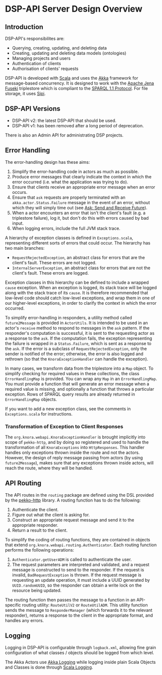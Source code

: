 # DSP-API Server Design Overview

## Introduction

DSP-API's responsibilites are:

- Querying, creating, updating, and deleting data
- Creating, updating and deleting data models (ontologies)
- Managing projects and users
- Authentication of clients
- Authorisation of clients' requests

DSP-API is developed with [Scala](http://www.scala-lang.org/) and uses the
[Akka](http://akka.io/) framework for message-based concurrency. It is
designed to work with the [Apache Jena Fuseki](https://jena.apache.org) triplestore
which is compliant to the [SPARQL 1.1 Protocol](http://www.w3.org/TR/sparql11-protocol/).
For file storage, it uses [Sipi](http://sipi.io).

## DSP-API Versions

- DSP-API v2: the latest DSP-API that should be used.
- DSP-API v1: has been removed after a long period of deprecation.

There is also an Admin API for administrating DSP projects.

## Error Handling

The error-handling design has these aims:

1. Simplify the error-handling code in actors as much as possible.
2. Produce error messages that clearly indicate the context in which
   the error occurred (i.e. what the application was trying to do).
3. Ensure that clients receive an appropriate error message when an
   error occurs.
4. Ensure that `ask` requests are properly terminated with an
   `akka.actor.Status.Failure` message in the event of an error,
   without which they will simply time out (see
   [Ask: Send and Receive Future](https://pekko.apache.org/docs/pekko/current/actors.html?language=scala#ask-send-and-receive-future)).
5. When a actor encounters an error that isn't the client's fault (e.g.
   a triplestore failure), log it, but don't do this with errors caused
   by bad input.
6. When logging errors, include the full JVM stack trace.

A hierarchy of exception classes is defined in `Exceptions.scala`,
representing different sorts of errors that could occur. The hierarchy
has two main branches:

- `RequestRejectedException`, an abstract class for errors that are
  the client's fault. These errors are not logged.
- `InternalServerException`, an abstract class for errors that are not
  the client's fault. These errors are logged.

Exception classes in this hierarchy can be defined to include a wrapped
`cause` exception. When an exception is logged, its stack trace will be
logged along with the stack trace of its `cause`. It is therefore
recommended that low-level code should catch low-level exceptions, and
wrap them in one of our higher-level exceptions, in order to clarify the
context in which the error occurred.

To simplify error-handling in responders, a utility method called
`future2Message` is provided in `ActorUtils`. It is intended to be used
in an actor's `receive` method to respond to messages in the `ask`
pattern. If the responder's computation is successful, it is sent to the
requesting actor as a response to the `ask`. If the computation fails,
the exception representing the failure is wrapped in a `Status.Failure`,
which is sent as a response to the `ask`. If the error is a subclass of
`RequestRejectedException`, only the sender is notified of the error;
otherwise, the error is also logged and rethrown (so that the
`KnoraExceptionHandler` can handle the exception).

In many cases, we transform data from the triplestore into a `Map`
object. To simplify checking for required values in these collections,
the class `ErrorHandlingMap` is provided. You can wrap any `Map` in an
`ErrorHandlingMap`. You must provide a function that will generate an
error message when a required value is missing, and optionally a
function that throws a particular exception. Rows of SPARQL query
results are already returned in `ErrorHandlingMap` objects.

If you want to add a new exception class, see the comments in
`Exceptions.scala` for instructions.

### Transformation of Exception to Client Responses

The `org.knora.webapi.KnoraExceptionHandler` is brought implicitly into
scope of `pekko-http`, and by doing so registered and used to handle the
transformation of all `KnoraExceptions` into `HttpResponses`. This
handler handles only exceptions thrown inside the route and not the
actors. However, the design of reply message passing from actors (by
using `future2Message`), makes sure that any exceptions thrown inside
actors, will reach the route, where they will be handled.

## API Routing

The API routes in the `routing` package are defined using the DSL
provided by the
[pekko-http](https://pekko.apache.org/docs/pekko-http/current/index.html)
library. A routing function has to do the following:

1. Authenticate the client.
2. Figure out what the client is asking for.
3. Construct an appropriate request message and send it to the appropriate responder.
4. Return a result to the client.

To simplify the coding of routing functions, they are contained in
objects that extend `org.knora.webapi.routing.Authenticator`. Each
routing function performs the following operations:

1. `Authenticator.getUserADM` is called to authenticate the user.
2. The request parameters are interpreted and validated, and a request
   message is constructed to send to the responder. If the request is
   invalid, `BadRequestException` is thrown. If the request message is
   requesting an update operation, it must include a UUID generated by
   `UUID.randomUUID`, so the responder can obtain a write lock on the
   resource being updated.

The routing function then passes the message to a function in an API-specific
routing utility: `RouteUtilV2` or `RouteUtilADM`.
This utility function sends the message to `ResponderManager` (which
forwards it to the relevant responder), returns a response to the client
in the appropriate format, and handles any errors.

## Logging

Logging in DSP-API is configurable through `logback.xml`, allowing fine
grain configuration of what classes / objects should be logged from which level.

The Akka Actors use [Akka Logging](https://pekko.apache.org/docs/pekko/current/logging.html)
while logging inside plain Scala Objects and Classes is done through
[Scala Logging](https://github.com/lightbend/scala-logging).
